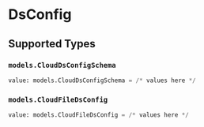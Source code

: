 # DsConfig


## Supported Types

### `models.CloudDsConfigSchema`

```python
value: models.CloudDsConfigSchema = /* values here */
```

### `models.CloudFileDsConfig`

```python
value: models.CloudFileDsConfig = /* values here */
```

